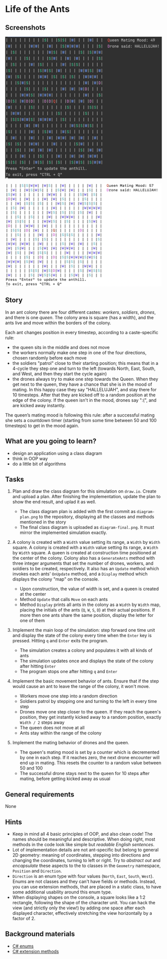 # Life of the Ants

## Screenshots

![Screenshot1](src/Codecool.LifeOfAnts/Screenshots/Screenshot1.png?raw=true)

![Screenshot1](src/Codecool.LifeOfAnts/Screenshots/Screenshot2.png?raw=true)

## Story

In an ant colony there are four different castes: _workers_, _soldiers_, _drones_, and there is one _queen_. The colony area is square (has a width), and the ants live and move within the borders of the colony.

Each ant changes position in every timestep, according to a caste-specific rule:
- the queen sits in the middle and does not move
- the workers normally make one step in one of the four directions, chosen randomly before each move
- the soldiers "patrol" close to their starting position; this means that in a 4-cycle they step one and turn to the left (towards North, East, South, and West, and then they start the cycle again)
- the drones always try to make one step towards the Queen. When they get next to the queen, they have a chance that she is in the mood of mating. In this happy case they say "HALLELUJAH", and stay there for 10 timesteps. After that they are kicked off to a random position at the edge of the colony. If the queen isn't in the mood, drones say ":(", and are kicked away instantly.

The queen’s mating mood is following this rule: after a successful mating she sets a countdown timer (starting from some time between 50 and 100 timesteps) to get in the mood again.

## What are you going to learn?

- design an application using a class diagram
- think in OOP way
- do a little bit of algorithms

## Tasks

1. Plan and draw the class diagram for this simulation on `draw.io`. Create and upload a plan.
After finishing the implementation, update the plan to show the end result, and uplad it as well.
    - The class diagram plan is added with the first commit as `diagram-plan.png` to the repository, displaying all the classes and methods mentioned in the story
    - The final class diagram is uploaded as `diagram-final.png`. It must mirror the implemented simulation exactly.

2. A colony is created with a `Width` value setting its range, a `Width` by `Width` square.
A colony is created with a `Width` value setting its range, a `Width` by `Width` square.
A queen is created at construction time positioned at the center of
the colony. Colony also has a `GenerateAnts` method with three integer arguments
that set the number of drones, workers, and soldiers to be created, respectively.
It also has an `Update` method which invokes each ants' `OnUpdate` method,
and a `Display` method which displays the colony "map" on the console.
    - Upon construction, the value of width is set, and a queen is created at the center
    - Method `Update` that calls `Move` on each ants
    - Method `Display` prints all ants in the colony as a `Width` by `Width` map, placing the initials of the ants (`Q`, `W`, `S`, `D`) at their actual positions. If more then one ants share the same position, display the letter for one of them

3. Implement the main loop of the simulation: step forward one time unit and display the state of the colony every time when the `Enter` key is pressed. Hitting `q` and `Enter` exits the program.
    - The simulation creates a colony and populates it with all kinds of ants
    - The simulation updates once and displays the state of the colony after hitting `Enter`
    - The program stops one after hitting `q` and `Enter`

4. Implement the basic movement behavior of ants. Ensure that if the step would cause an ant to leave the range of the colony, it won't move.
    - Workers move one step into a random direction
    - Soldiers patrol by stepping one and turning to the left in every time step
    - Drones move one step closer to the queen. If they reach the queen's position, they get instantly kicked away to a random position, exactly `Width / 2` steps away
    - The queen does not move at all
    - Ants stay within the range of the colony

5. Implement the mating behavior of drones and the queen.
    - The queen's mating mood is set by a counter which is decremented by one in each step. If it reaches zero, the next drone encounter will end up in mating. This resets the counter to a random value between 50 and 100
    - The successful drone stays next to the queen for 10 steps after mating, before getting kicked away as usual

## General requirements

None

## Hints

- Keep in mind all 4 basic principles of OOP, and also clean code! The names should be meaningful and descriptive. When doing right, most methods in the code look like simple but _readable English sentences_.
- Lot of implementation details are not ant-specific but belong to general 2D geometry: meaning of coordinates, stepping into directions and changing the coordinates, turning to left or right. Try to _abstract out_ and _encapsulate_ these aspects to the to classes in the `Geometry` namespace, `Position` and `Direction`.
- `Direction` is an enum type with four values (`North`, `East`, `South`, `West`). Enums are not classes and they can't have fields or methods. Instead, you can use extension methods, that are placed in a static class, to have some additional usability around this enum type.
- When displaying shapes on the console, a square looks like a 1:2 rectangle, following the shape of the character unit. You can hack the view (and strictly only the view!) by adding one space after each displayed character, effectively stretching the view horizontally by a factor of 2.

## Background materials

- [C# enums](https://docs.microsoft.com/en-us/dotnet/csharp/language-reference/builtin-types/enum)
- [C# extension methods](https://docs.microsoft.com/en-us/dotnet/csharp/programming-guide/classes-and-structs/extension-methods)

